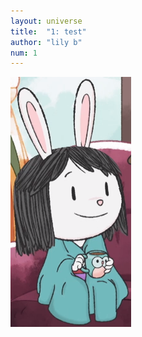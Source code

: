 ```yaml
---
layout: universe
title:  "1: test"
author: "lily b"
num: 1
---
```


<img src="/assets/img/comfy.png" alt="elinor" title="comfy :)" style="height: 400px;">